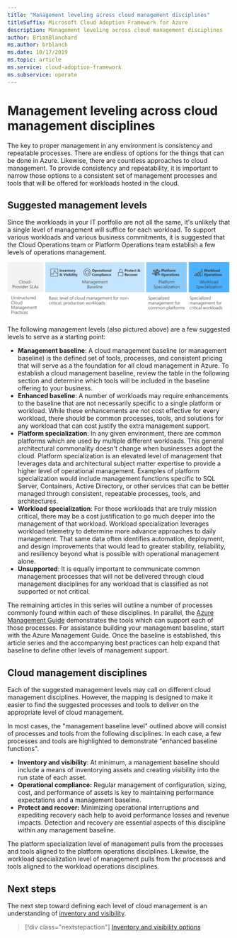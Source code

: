 ```yaml
---
title: "Management leveling across cloud management disciplines"
titleSuffix: Microsoft Cloud Adoption Framework for Azure
description: Management leveling across cloud management disciplines
author: BrianBlanchard
ms.author: brblanch
ms.date: 10/17/2019
ms.topic: article
ms.service: cloud-adoption-framework
ms.subservice: operate
---
```


# Management leveling across cloud management disciplines

The key to proper management in any environment is consistency and repeatable processes. There are endless of options for the things that can be done in Azure. Likewise, there are countless approaches to cloud management. To provide consistency and repeatability, it is important to narrow those options to a consistent set of management processes and tools that will be offered for workloads hosted in the cloud.

## Suggested management levels

Since the workloads in your IT portfolio are not all the same, it's unlikely that a single level of management will suffice for each workload. To support various workloads and various business commitments, it is suggested that the Cloud Operations team or Platform Operations team establish a few levels of operations management.

![Manage management levels and maturity in the Cloud Adoption Framework](../../_images/manage/cloud-management-maturity.png)

The following management levels (also pictured above) are a few suggested levels to serve as a starting point:

- **Management baseline**: A cloud management baseline (or management baseline) is the defined set of tools, processes, and consistent pricing that will serve as a the foundation for all cloud management in Azure. To establish a cloud management baseline, review the table in the following section and determine which tools will be included in the baseline offering to your business.
- **Enhanced baseline**: A number of workloads may require enhancements to the baseline that are not necessarily specific to a single platform or workload. While these enhancements are not cost effective for every workload, there should be common processes, tools, and solutions for any workload that can cost justify the extra management support.
- **Platform specialization**: In any given environment, there are common platforms which are used by multiple different workloads. This general architectural commonality doesn't change when businesses adopt the cloud. Platform specialization is an elevated level of management that leverages data and architectural subject matter expertise to provide a higher level of operational management. Examples of platform specialization would include management functions specific to SQL Server, Containers, Active Directory, or other services that can be better managed through consistent, repeatable processes, tools, and architectures.
- **Workload specialization**: For those workloads that are truly mission critical, there may be a cost justification to go much deeper into the management of that workload. Workload specialization leverages workload telemetry to determine more advance approaches to daily management. That same data often identifies automation, deployment, and design improvements that would lead to greater stability, reliability, and resiliency beyond what is possible with operational management alone.
- **Unsupported**: It is equally important to communicate common management processes that will not be delivered through cloud management disciplines for any workload that is classified as not supported or not critical.

The remaining articles in this series will outline a number of processes commonly found within each of these disciplines.
In parallel, the [Azure Management Guide](../azure-management-guide/index.md) demonstrates the tools which can support each of those processes. For assistance building your management baseline, start with the Azure Management Guide. Once the baseline is established, this article series and the accompanying best practices can help expand that baseline to define other levels of management support.

## Cloud management disciplines

Each of the suggested management levels may call on different cloud management disciplines. However, the mapping is designed to make it easier to find the suggested processes and tools to deliver on the appropriate level of cloud management.

In most cases, the "management baseline level" outlined above will consist of processes and tools from the following disciplines. In each case, a few processes and tools are highlighted to demonstrate "enhanced baseline functions".

- **Inventory and visibility**: At minimum, a management baseline should include a means of inventorying assets and creating visibility into the run state of each asset.
- **Operational compliance:** Regular management of configuration, sizing, cost, and performance of assets is key to maintaining performance expectations and a management baseline.
- **Protect and recover:** Minimizing operational interruptions and expediting recovery each help to avoid performance losses and revenue impacts. Detection and recovery are essential aspects of this discipline within any management baseline.

The platform specialization level of management pulls from the processes and tools aligned to the platform operations disciplines.
Likewise, the workload specialization level of management pulls from the processes and tools aligned to the workload operations disciplines.
  
## Next steps

The next step toward defining each level of cloud management is an understanding of [inventory and visibility](./inventory.md).

> [!div class="nextstepaction"]
> [Inventory and visibility options](./inventory.md)
